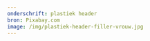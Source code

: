 ```yaml
---
onderschrift: plastiek header
bron: Pixabay.com
image: /img/plastiek-header-filler-vrouw.jpg
---
```

